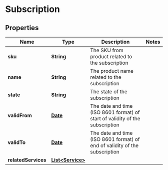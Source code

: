 

# Subscription

## Properties

Name | Type | Description | Notes
------------ | ------------- | ------------- | -------------
**sku** | **String** | The SKU from product related to the subscription | 
**name** | **String** | The product name related to the subscription | 
**state** | **String** | The state of the subscription | 
**validFrom** | [**Date**](Date.md) | The date and time (ISO 8601 format) of start of validity of the subscription | 
**validTo** | [**Date**](Date.md) | The date and time (ISO 8601 format) of end of validity of the subscription | 
**relatedServices** | [**List&lt;Service&gt;**](Service.md) |  | 




